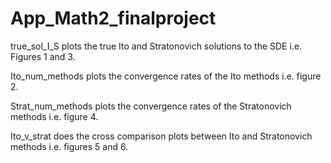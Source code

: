# App_Math2_finalproject

true_sol_I_S plots the true Ito and Stratonovich solutions to the SDE i.e. Figures 1 and 3.

Ito_num_methods plots the convergence rates of the Ito methods i.e. figure 2.

Strat_num_methods plots the convergence rates of the Stratonovich methods i.e. figure 4.

Ito_v_strat does the cross comparison plots between Ito and Stratonovich methods i.e. figures 5 and 6.

